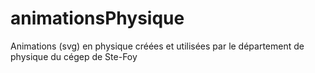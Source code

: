 # animationsPhysique
Animations (svg) en physique créées et utilisées par le département de physique du cégep de Ste-Foy
